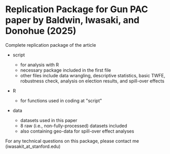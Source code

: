 # Replication Package for Gun PAC paper by Baldwin, Iwasaki, and Donohue (2025)
Complete replication package of the article

- script
  - for analysis with R
  - necessary package included in the first file
  - other files include data wrangling, descriptive statistics, basic TWFE, robustness check, analysis on election results, and spill-over effects

- R
  - for functions used in coding at "script"

- data
  - datasets used in this paper
  - 8 raw (i.e., non-fully-processed) datasets included
  - also containing geo-data for spill-over effect analyses

For any technical questions on this package, please contact me (iwasakit_at_stanford.edu)
